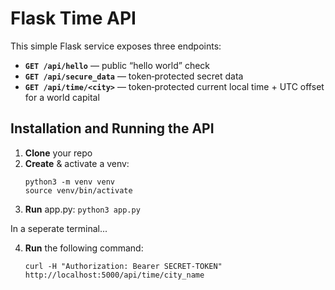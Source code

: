 # Flask Time API

This simple Flask service exposes three endpoints:

- **`GET /api/hello`** — public “hello world” check  
- **`GET /api/secure_data`** — token‑protected secret data  
- **`GET /api/time/<city>`** — token‑protected current local time + UTC offset for a world capital

## Installation and Running the API

1. **Clone** your repo
2. **Create** & activate a venv:
   ```
   python3 -m venv venv
   source venv/bin/activate
   ```
3. **Run** app.py:
   ``` python3 app.py ```

In a seperate terminal...

4. **Run** the following command:
   ```
   curl -H "Authorization: Bearer SECRET-TOKEN" http://localhost:5000/api/time/city_name
   ```

   
